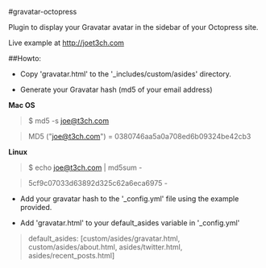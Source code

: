 #gravatar-octopress

Plugin to display your Gravatar avatar in the sidebar of your Octopress site.

Live example at <a href="http://joet3ch.com">http://joet3ch.com</a>


##Howto:

- Copy 'gravatar.html' to the '_includes/custom/asides' directory.

- Generate your Gravatar hash (md5 of your email address)

**Mac OS**
> $ md5 -s joe@t3ch.com

> MD5 ("joe@t3ch.com") = 0380746aa5a0a708ed6b09324be42cb3

**Linux**
> $ echo joe@t3ch.com | md5sum -

> 5cf9c07033d63892d325c62a6eca6975  -


- Add your gravatar hash to the '_config.yml' file using the example provided.

- Add 'gravatar.html' to your default_asides variable in '_config.yml'

> default_asides: [custom/asides/gravatar.html, custom/asides/about.html, asides/twitter.html, asides/recent_posts.html]
